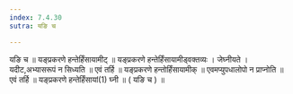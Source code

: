 ```yaml
---
index: 7.4.30
sutra: यङि च

---
```

यङि च ॥ यङ्प्रकरणे हन्तेर्हिंसायामीट् ॥ यङ्प्रकरणे हन्तेर्हिंसायामीड्वक्तव्यः । जेघ्नीयते । यदीट,अभ्यासरूपं न सिध्यति ॥ एवं तर्हि ॥ यङ्प्रकरणे हन्तोर्हिंसायामीक् ॥ एवमप्युपधालोपो न प्राप्नोति ॥ एवं तर्हि ॥ यङ्प्रकरणे हन्तेर्हिंसायां(1) घ्नी ॥ ( यङि च ) ॥